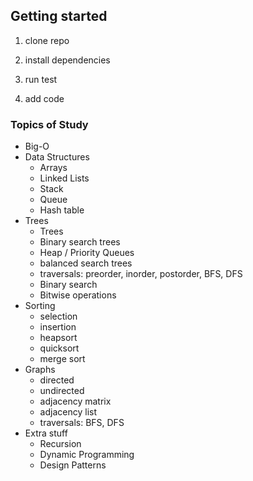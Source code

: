 ## Getting started

1. clone repo

2. install dependencies

3. run test

4. add code



### Topics of Study
- Big-O
- Data Structures
    - Arrays
    - Linked Lists
    - Stack
    - Queue
    - Hash table
- Trees
    - Trees
    - Binary search trees
    - Heap / Priority Queues
    - balanced search trees
    - traversals: preorder, inorder, postorder, BFS, DFS
    - Binary search
    - Bitwise operations
- Sorting
    - selection
    - insertion
    - heapsort
    - quicksort
    - merge sort
- Graphs
    - directed
    - undirected
    - adjacency matrix
    - adjacency list
    - traversals: BFS, DFS
- Extra stuff
    - Recursion
    - Dynamic Programming
    - Design Patterns